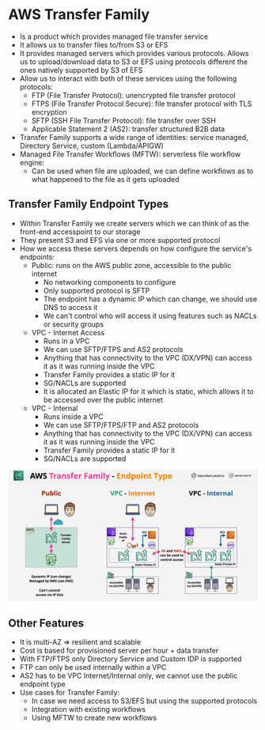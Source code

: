 # AWS Transfer Family

- Is a product which provides managed file transfer service
- It allows us to transfer files to/from S3 or EFS
- It provides managed servers which provides various protocols. Allows us to upload/download data to S3 or EFS using protocols different the ones natively supported by S3 of EFS
- Allow us to interact with both of these services using the following protocols:
    - FTP (File Transfer Protocol): unencrypted file transfer protocol
    - FTPS (File Transfer Protocol Secure): file transfer protocol with TLS encryption
    - SFTP (SSH File Transfer Protocol): file transfer over SSH
    - Applicable Statement 2 (AS2): transfer structured B2B data
- Transfer Family supports a wide range of identities: service managed, Directory Service, custom (Lambda/APIGW)
- Managed File Transfer Workflows (MFTW): serverless file workflow engine:
    - Can be used when file are uploaded, we can define workflows as to what happened to the file as it gets uploaded

## Transfer Family Endpoint Types

- Within Transfer Family we create servers which we can think of as the front-end accesspoint to our storage
- They present S3 and EFS via one or more supported protocol
- How we access these servers depends on how configure the service's endpoints:
    - Public: runs on the AWS public zone, accessible to the public internet
        - No networking components to configure
        - Only supported protocol is SFTP
        - The endpoint has a dynamic IP which can change, we should use DNS to access it
        - We can't control who will access it using features such as NACLs or security groups
    - VPC - Internet Access
        - Runs in a VPC
        - We can use SFTP/FTPS and AS2 protocols
        - Anything that has connectivity to the VPC (DX/VPN) can access it as it was running inside the VPC
        - Transfer Family provides a static IP for it
        - SG/NACLs are supported
        - It is allocated an Elastic IP for it which is static, which allows it to be accessed over the public internet
    - VPC - Internal
        - Runs inside a VPC
        - We can use SFTP/FTPS/FTP and AS2 protocols
        - Anything that has connectivity to the VPC (DX/VPN) can access it as it was running inside the VPC
        - Transfer Family provides a static IP for it
        - SG/NACLs are supported

 ![TrasnferFamily](images/TrasnferFamily.png)

## Other Features

- It is multi-AZ => resilient and scalable
- Cost is based for provisioned server per hour + data transfer
- With FTP/FTPS only Directory Service and Custom IDP is supported
- FTP can only be used internally within a VPC
- AS2 has to be VPC Internet/Internal only, we cannot use the public endpoint type
- Use cases for Transfer Family:
    - In case we need access to S3/EFS but using the supported protocols
    - Integration with existing workflows
    - Using MFTW to create new workflows
